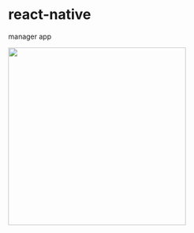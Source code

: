 # react-native
manager app

<img src="https://github.com/j620656786206/manager/blob/master/screenshot.gif" width="360">